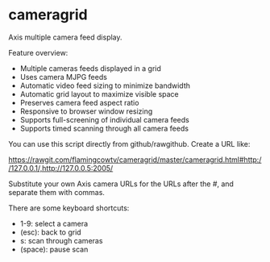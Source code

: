 cameragrid
==========

Axis multiple camera feed display.

Feature overview:
* Multiple cameras feeds displayed in a grid
* Uses camera MJPG feeds
* Automatic video feed sizing to minimize bandwidth
* Automatic grid layout to maximize visible space
* Preserves camera feed aspect ratio
* Responsive to browser window resizing
* Supports full-screening of individual camera feeds
* Supports timed scanning through all camera feeds

You can use this script directly from github/rawgithub. Create a URL like:

https://rawgit.com/flamingcowtv/cameragrid/master/cameragrid.html#http://127.0.0.1/,http://127.0.0.5:2005/

Substitute your own Axis camera URLs for the URLs after the #, and separate them with commas.

There are some keyboard shortcuts:
* 1-9:     select a camera
* (esc):   back to grid
* s:       scan through cameras
* (space): pause scan
